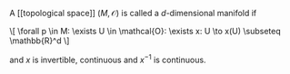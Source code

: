 A [[topological space]] $(M,\mathcal{O})$ is called a $d$-dimensional manifold if 

\\[
\forall p \in M: \exists U \in \mathcal{O}: \exists x: U \to x(U) \subseteq \mathbb{R}^d
\\]

and $x$ is invertible, continuous and $x^{-1}$ is continuous.